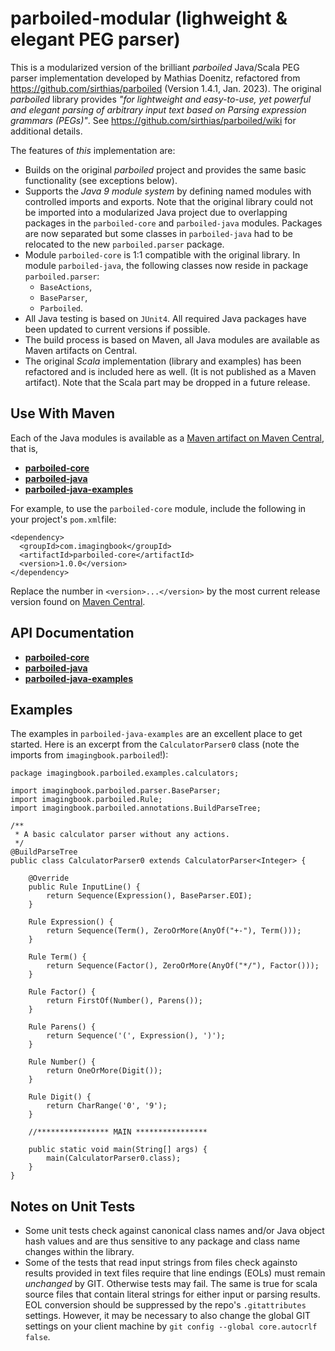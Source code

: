 # parboiled-modular (lighweight & elegant PEG parser)

This is a modularized version of the brilliant _parboiled_ Java/Scala PEG parser implementation
developed by Mathias Doenitz, refactored from https://github.com/sirthias/parboiled (Version 1.4.1, Jan. 2023).
The original *parboiled* library provides *"for lightweight and easy-to-use, yet powerful and elegant parsing of
arbitrary input text based on Parsing expression grammars (PEGs)"*. See <https://github.com/sirthias/parboiled/wiki>
for additional details.

The features of _this_ implementation are:

* Builds on the original *parboiled* project and provides the same basic functionality (see exceptions below).
* Supports the *Java 9 module system* by defining named modules with controlled imports and exports. 
  Note that the original library could not be imported into a modularized Java project due to overlapping packages
  in the ``parboiled-core`` and ``parboiled-java`` modules. Packages are now separated but
  some classes in ``parboiled-java`` had to be relocated to the new ``parboiled.parser`` package.
* Module ``parboiled-core`` is 1:1 compatible with the original library.
  In module ``parboiled-java``, the following classes now reside in package ``parboiled.parser``:
  * ``BaseActions``, 
  * ``BaseParser``,
  * ``Parboiled``.
* All Java testing is based on ``JUnit4``. All required Java packages have been updated to current versions if possible.
* The build process is based on Maven, all Java modules are available as Maven artifacts on Central.
* The original *Scala* implementation (library and examples) has been refactored and is included here as well. (It is not
  published as a Maven artifact). Note that the Scala part
  may be dropped in a future release.

## Use With Maven

Each of the Java modules is available as a 
[Maven artifact on Maven Central](https://search.maven.org/search?q=g:com.imagingbook), that is,

* [**parboiled-core**](https://mvnrepository.com/artifact/com.imagingbook/parboiled-core)
* [**parboiled-java**](https://mvnrepository.com/artifact/com.imagingbook/parboiled-java)
* [**parboiled-java-examples**](https://mvnrepository.com/artifact/com.imagingbook/parboiled-java-examples)

For example, to use the `parboiled-core` module, include the following in your
project's `pom.xml`file:
```
<dependency>
  <groupId>com.imagingbook</groupId>
  <artifactId>parboiled-core</artifactId>
  <version>1.0.0</version>
</dependency>
```
Replace the number in `<version>...</version>` by the most current release version found on 
[Maven Central](https://mvnrepository.com/artifact/com.imagingbook/parboiled-core).



## API Documentation

* [**parboiled-core**](https://imagingbook.github.io/parboiled-modular/parboiled-core/javadoc)
* [**parboiled-java**](https://imagingbook.github.io/parboiled-modular/parboiled-java/javadoc)
* [**parboiled-java-examples**](https://imagingbook.github.io/parboiled-modular/parboiled-java-examples/javadoc)


## Examples

The examples in ``parboiled-java-examples`` are an excellent place to get started. 
Here is an excerpt from the ``CalculatorParser0`` class (note the imports from `imagingbook.parboiled`!):
```
package imagingbook.parboiled.examples.calculators;

import imagingbook.parboiled.parser.BaseParser;
import imagingbook.parboiled.Rule;
import imagingbook.parboiled.annotations.BuildParseTree;

/**
 * A basic calculator parser without any actions.
 */
@BuildParseTree
public class CalculatorParser0 extends CalculatorParser<Integer> {

    @Override
    public Rule InputLine() {
        return Sequence(Expression(), BaseParser.EOI);
    }

    Rule Expression() {
        return Sequence(Term(), ZeroOrMore(AnyOf("+-"), Term()));
    }

    Rule Term() {
        return Sequence(Factor(), ZeroOrMore(AnyOf("*/"), Factor()));
    }

    Rule Factor() {
        return FirstOf(Number(), Parens());
    }

    Rule Parens() {
        return Sequence('(', Expression(), ')');
    }

    Rule Number() {
        return OneOrMore(Digit());
    }

    Rule Digit() {
        return CharRange('0', '9');
    }

    //**************** MAIN ****************

    public static void main(String[] args) {
        main(CalculatorParser0.class);
    }
}
```


  
## Notes on Unit Tests

* Some unit tests check against canonical class names and/or Java object hash values and are thus sensitive
  to any package and class name changes within the library.
* Some of the tests that read input strings from files check againsto results provided in text files require
  that line endings (EOLs) must remain *unchanged* by GIT. Otherwise tests may fail.
  The same is true for scala source files that contain literal strings for either input or parsing results.
  EOL conversion should be suppressed by the repo's ``.gitattributes`` settings.
  However, it may be necessary to also change the global GIT settings on your client machine
  by ``git config --global core.autocrlf false``.
